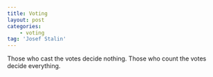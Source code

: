 ```yaml
---
title: Voting
layout: post
categories:
    - voting
tag: 'Josef Stalin'
---
```


Those who cast the votes decide nothing. Those who count the votes decide everything.